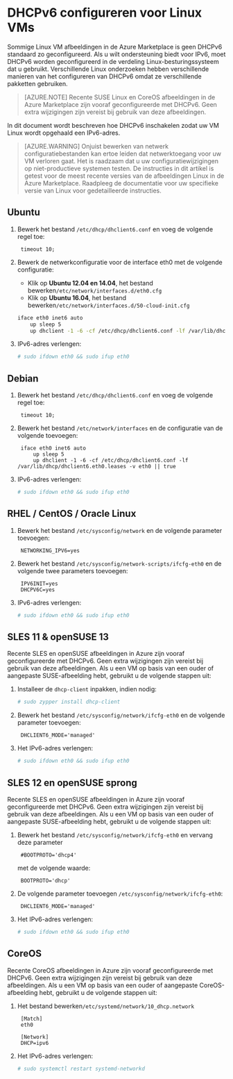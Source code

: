 <properties
    pageTitle="DHCPv6 configureren voor Linux VMs | Microsoft Azure"
    description="Het configureren van DHCPv6 voor Linux VMs."
    services="load-balancer"
    documentationCenter="na"
    authors="sdwheeler"
    manager="carmonm"
    editor=""
    keywords="IPv6, azure taakverdeling, dubbele stapel, openbare IP-, systeemeigen ipv6, mobile, iot"
/>
<tags
    ms.service="load-balancer"
    ms.devlang="na"
    ms.topic="article"
    ms.tgt_pltfrm="na"
    ms.workload="infrastructure-services"
    ms.date="09/14/2016"
    ms.author="sewhee"
/>

# <a name="configuring-dhcpv6-for-linux-vms"></a>DHCPv6 configureren voor Linux VMs

Sommige Linux VM afbeeldingen in de Azure Marketplace is geen DHCPv6 standaard zo geconfigureerd. Als u wilt ondersteuning biedt voor IPv6, moet DHCPv6 worden geconfigureerd in de verdeling Linux-besturingssysteem dat u gebruikt. Verschillende Linux onderzoeken hebben verschillende manieren van het configureren van DHCPv6 omdat ze verschillende pakketten gebruiken.

>[AZURE.NOTE] Recente SUSE Linux en CoreOS afbeeldingen in de Azure Marketplace zijn vooraf geconfigureerde met DHCPv6. Geen extra wijzigingen zijn vereist bij gebruik van deze afbeeldingen.

In dit document wordt beschreven hoe DHCPv6 inschakelen zodat uw VM Linux wordt opgehaald een IPv6-adres.

>[AZURE.WARNING] Onjuist bewerken van netwerk configuratiebestanden kan ertoe leiden dat netwerktoegang voor uw VM verloren gaat. Het is raadzaam dat u uw configuratiewijzigingen op niet-productieve systemen testen. De instructies in dit artikel is getest voor de meest recente versies van de afbeeldingen Linux in de Azure Marketplace. Raadpleeg de documentatie voor uw specifieke versie van Linux voor gedetailleerde instructies.

## <a name="ubuntu"></a>Ubuntu

1. Bewerk het bestand `/etc/dhcp/dhclient6.conf` en voeg de volgende regel toe:

        timeout 10;

2. Bewerk de netwerkconfiguratie voor de interface eth0 met de volgende configuratie:

    * Klik op **Ubuntu 12.04 en 14.04**, het bestand bewerken`/etc/network/interfaces.d/eth0.cfg`
    * Klik op **Ubuntu 16.04**, het bestand bewerken`/etc/network/interfaces.d/50-cloud-init.cfg`

    ```bash
    iface eth0 inet6 auto
        up sleep 5
        up dhclient -1 -6 -cf /etc/dhcp/dhclient6.conf -lf /var/lib/dhcp/dhclient6.eth0.leases -v eth0 || true
    ```

3. IPv6-adres verlengen:

    ```bash
    # sudo ifdown eth0 && sudo ifup eth0
    ```

## <a name="debian"></a>Debian

1. Bewerk het bestand `/etc/dhcp/dhclient6.conf` en voeg de volgende regel toe:

        timeout 10;

2. Bewerk het bestand `/etc/network/interfaces` en de configuratie van de volgende toevoegen:

        iface eth0 inet6 auto
            up sleep 5
            up dhclient -1 -6 -cf /etc/dhcp/dhclient6.conf -lf /var/lib/dhcp/dhclient6.eth0.leases -v eth0 || true

3. IPv6-adres verlengen:

    ```bash
    # sudo ifdown eth0 && sudo ifup eth0
    ```

## <a name="rhel--centos--oracle-linux"></a>RHEL / CentOS / Oracle Linux

1. Bewerk het bestand `/etc/sysconfig/network` en de volgende parameter toevoegen:

        NETWORKING_IPV6=yes

2. Bewerk het bestand `/etc/sysconfig/network-scripts/ifcfg-eth0` en de volgende twee parameters toevoegen:

        IPV6INIT=yes
        DHCPV6C=yes

3. IPv6-adres verlengen:

    ```bash
    # sudo ifdown eth0 && sudo ifup eth0
    ```

## <a name="sles-11--opensuse-13"></a>SLES 11 & openSUSE 13

Recente SLES en openSUSE afbeeldingen in Azure zijn vooraf geconfigureerde met DHCPv6. Geen extra wijzigingen zijn vereist bij gebruik van deze afbeeldingen. Als u een VM op basis van een ouder of aangepaste SUSE-afbeelding hebt, gebruikt u de volgende stappen uit:

1. Installeer de `dhcp-client` inpakken, indien nodig:

    ```bash
    # sudo zypper install dhcp-client
    ```

2. Bewerk het bestand `/etc/sysconfig/network/ifcfg-eth0` en de volgende parameter toevoegen:

        DHCLIENT6_MODE='managed'

3. Het IPv6-adres verlengen:

    ```bash
    # sudo ifdown eth0 && sudo ifup eth0
    ```

## <a name="sles-12-and-opensuse-leap"></a>SLES 12 en openSUSE sprong

Recente SLES en openSUSE afbeeldingen in Azure zijn vooraf geconfigureerde met DHCPv6. Geen extra wijzigingen zijn vereist bij gebruik van deze afbeeldingen. Als u een VM op basis van een ouder of aangepaste SUSE-afbeelding hebt, gebruikt u de volgende stappen uit:

1. Bewerk het bestand `/etc/sysconfig/network/ifcfg-eth0` en vervang deze parameter

        #BOOTPROTO='dhcp4'

    met de volgende waarde:

        BOOTPROTO='dhcp'

2. De volgende parameter toevoegen `/etc/sysconfig/network/ifcfg-eth0`:

        DHCLIENT6_MODE='managed'

3. Het IPv6-adres verlengen:

    ```bash
    # sudo ifdown eth0 && sudo ifup eth0
    ```

## <a name="coreos"></a>CoreOS

Recente CoreOS afbeeldingen in Azure zijn vooraf geconfigureerde met DHCPv6. Geen extra wijzigingen zijn vereist bij gebruik van deze afbeeldingen. Als u een VM op basis van een ouder of aangepaste CoreOS-afbeelding hebt, gebruikt u de volgende stappen uit:

1. Het bestand bewerken`/etc/systemd/network/10_dhcp.network`

        [Match]
        eth0

        [Network]
        DHCP=ipv6

2. Het IPv6-adres verlengen:

    ```bash
    # sudo systemctl restart systemd-networkd
    ```
